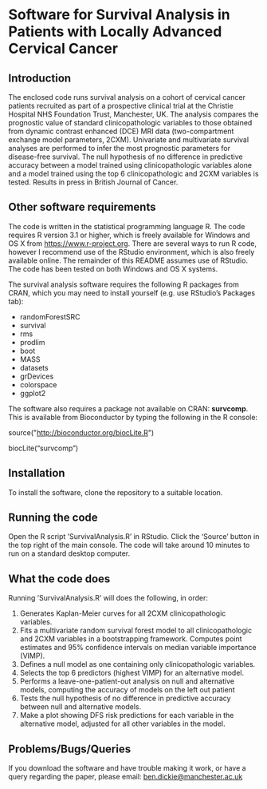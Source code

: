 # Software for Survival Analysis in Patients with Locally Advanced Cervical Cancer

## Introduction
The enclosed code runs survival analysis on a cohort of cervical cancer patients recruited as part of a prospective clinical trial at the Christie Hospital NHS Foundation Trust, Manchester, UK. The analysis compares the prognostic value of standard clinicopathologic variables to those obtained from dynamic contrast enhanced (DCE) MRI data (two-compartment exchange model parameters, 2CXM). Univariate and multivariate survival analyses are performed to infer the most prognostic parameters for disease-free survival. The null hypothesis of no difference in predictive accuracy between a model trained using clinicopathologic variables alone and a model trained using the top 6 clinicopathologic and 2CXM variables is tested. Results in press in British Journal of Cancer. 

## Other software requirements 

The code is written in the statistical programming language R. The code requires R version 3.1 or higher, which is freely available for Windows and OS X from https://www.r-project.org. There are several ways to run R code, however I recommend use of the RStudio environment, which is also freely available online. The remainder of this README assumes use of RStudio. The code has been tested on both Windows and OS X systems. 

The survival analysis software requires the following R packages from CRAN, which you may need to install yourself (e.g. use RStudio’s Packages tab):

* randomForestSRC
* survival
* rms
* prodlim
* boot
* MASS
* datasets
* grDevices
* colorspace 
* ggplot2

The software also requires a package not available on CRAN: **survcomp**. This is available from Bioconductor by typing the following in the R console:

source("http://bioconductor.org/biocLite.R")

biocLite(“survcomp”)

## Installation

To install the software, clone the repository to a suitable location. 

## Running the code

Open the R script ’SurvivalAnalysis.R’ in RStudio. Click the ‘Source’ button in the top right of the main console. The code will take around 10 minutes to run on a standard desktop computer. 

## What the code does

Running ’SurvivalAnalysis.R’ will does the following, in order:

1. Generates Kaplan-Meier curves for all 2CXM clinicopathologic variables.  
2. Fits a multivariate random survival forest model to all clinicopathologic and 2CXM variables in a bootstrapping framework. Computes point estimates and 95% confidence intervals on median variable importance (VIMP). 
3. Defines a null model as one containing only clinicopathologic variables.
4. Selects the top 6 predictors (highest VIMP) for an alternative model. 
5. Performs a leave-one-patient-out analysis on null and alternative models, computing the accuracy of models on the left out patient
6. Tests the null hypothesis of no difference in predictive accuracy between null and alternative models.
7. Make a plot showing DFS risk predictions for each variable in the alternative model, adjusted for all other variables in the model.  
## Problems/Bugs/Queries

If you download the software and have trouble making it work, or have a query regarding the paper, please email: ben.dickie@manchester.ac.uk
